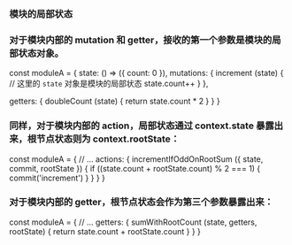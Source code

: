 ### 模块的局部状态
### 对于模块内部的 mutation 和 getter，接收的第一个参数是模块的局部状态对象。

const moduleA = {
  state: () => ({
    count: 0
  }),
  mutations: {
    increment (state) {
      // 这里的 `state` 对象是模块的局部状态
      state.count++
    }
  },

  getters: {
    doubleCount (state) {
      return state.count * 2
    }
  }
}
### 同样，对于模块内部的 action，局部状态通过 context.state 暴露出来，根节点状态则为 context.rootState：

const moduleA = {
  // ...
  actions: {
    incrementIfOddOnRootSum ({ state, commit, rootState }) {
      if ((state.count + rootState.count) % 2 === 1) {
        commit('increment')
      }
    }
  }
}
### 对于模块内部的 getter，根节点状态会作为第三个参数暴露出来：

const moduleA = {
  // ...
  getters: {
    sumWithRootCount (state, getters, rootState) {
      return state.count + rootState.count
    }
  }
}